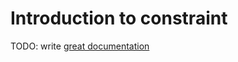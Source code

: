# Introduction to constraint

TODO: write [great documentation](http://jacobian.org/writing/great-documentation/what-to-write/)

